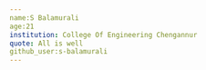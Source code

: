 ```yaml
---
name:S Balamurali
age:21
institution: College Of Engineering Chengannur
quote: All is well
github_user:s-balamurali
---
```

